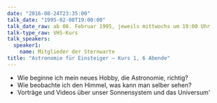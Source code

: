 ```yaml
---
date: "2016-08-24T23:35:00"
talk_date: "1995-02-08T19:00:00"
talk_date_raw: ab 08. Februar 1995, jeweils mittwochs um 19:00 Uhr
talk-type_raw: VHS-Kurs
talk_speakers:
  speaker1:
    name: Mitglieder der Sternwarte
title: "Astronomie für Einsteiger – Kurs 1, 6 Abende"
---
```


- Wie beginne ich mein neues Hobby, die Astronomie, richtig?
- Wie beobachte ich den Himmel, was kann man selber sehen?
- Vorträge und Videos über unser Sonnensystem und das Universum'
